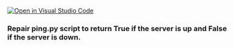 [![Open in Visual Studio Code](https://classroom.github.com/assets/open-in-vscode-c66648af7eb3fe8bc4f294546bfd86ef473780cde1dea487d3c4ff354943c9ae.svg)](https://classroom.github.com/online_ide?assignment_repo_id=7924749&assignment_repo_type=AssignmentRepo)
### Repair ping.py script to return True if the server is up and False if the server is down.
